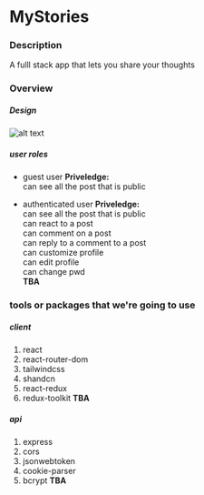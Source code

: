 # MyStories

### Description

A fulll stack app that lets you share your thoughts

### Overview

##### Design

![alt text](image.png)

##### user roles

- guest user
  <b>Priveledge:</b>
  <br>can see all the post that is public

- authenticated user
  <b>Priveledge:</b>
  <br>can see all the post that is public
  <br>can react to a post
  <br>can comment on a post
  <br>can reply to a comment to a post
  <br>can customize profile
  <br>can edit profile
  <br>can change pwd
  <br><b>TBA</b>

### tools or packages that we're going to use

##### client

1. react
2. react-router-dom
3. tailwindcss
4. shandcn
5. react-redux
6. redux-toolkit
   <b>TBA</b>

##### api

1. express
2. cors
3. jsonwebtoken
4. cookie-parser
5. bcrypt
   <b>TBA</b>
